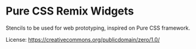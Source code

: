 
# Pure CSS Remix Widgets

Stencils to be used for web prototyping, inspired on Pure CSS framework.

License: https://creativecommons.org/publicdomain/zero/1.0/
